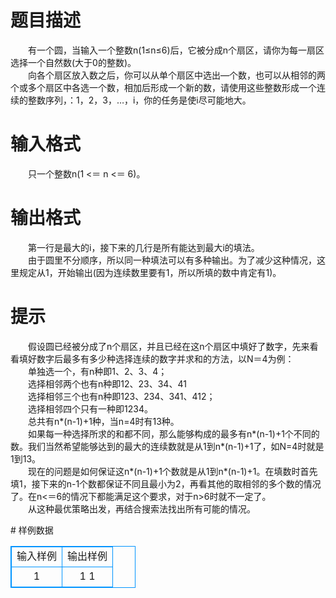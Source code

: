 # 

 
 # 题目描述 
<p>
　　有一个圆，当输入一个整数n(1≤n≤6)后，它被分成n个扇区，请你为每一扇区选择一个自然数(大于0的整数)。<br>　　向各个扇区放入数之后，你可以从单个扇区中选出—个数，也可以从相邻的两个或多个扇区中各选一个数，相加后形成一个新的数，请使用这些整数形成一个连续的整数序列，：1，2，3，…，i，你的任务是使i尽可能地大。<br></p> 

 
 # 输入格式 
<p>
　　只一个整数n(1 <＝ n <＝ 6)。</p> 

 
 # 输出格式 
<p>
　　第一行是最大的i，接下来的几行是所有能达到最大i的填法。<br>　　由于圆里不分顺序，所以同一种填法可以有多种输出。为了减少这种情况，这里规定从1，开始输出(因为连续数里要有1，所以所填的数中肯定有1)。<br></p> 

 
 # 提示 
<p>
　　假设圆已经被分成了n个扇区，并且已经在这n个扇区中填好了数字，先来看看填好数字后最多有多少种选择连续的数字并求和的方法，以N＝4为例：<br>　　单独选一个，有n种即1、2、3、4；<br>　　选择相邻两个也有n种即12、23、34、41<br>　　选择相邻三个也有n种即123、234、341、412；<br>　　选择相邻四个只有一种即1234。<br>　　总共有n*(n-1)+1种，当n=4时有13种。<br>　　如果每一种选择所求的和都不同，那么能够构成的最多有n*(n-1)+1个不同的数。我们当然希望能够达到的最大的连续数就是从1到n*(n-1)+1了，如N=4时就是1到13。<br>　　现在的问题是如何保证这n*(n-1)+1个数就是从1到n*(n-1)+1。在填数时首先填1，接下来的n-1个数都保证不同且最小为2，再看其他的取相邻的多个数的情况了。在n<＝6的情况下都能满足这个要求，对于n>6时就不一定了。<br>　　从这种最优策略出发，再结合搜索法找出所有可能的情况。<br></p> 
# 样例数据
<style>
        table,table tr th, table tr td { border:1px solid #0094ff; }
        table { width: 200px; min-height: 25px; line-height: 25px; text-align: center; border-collapse: collapse;}   
    </style>
<table>
	<tr>
		<td>输入样例</td>
		<td>输出样例</td>
	</tr>
<tr><td>1</td><td>1
1</td></tr></table>
